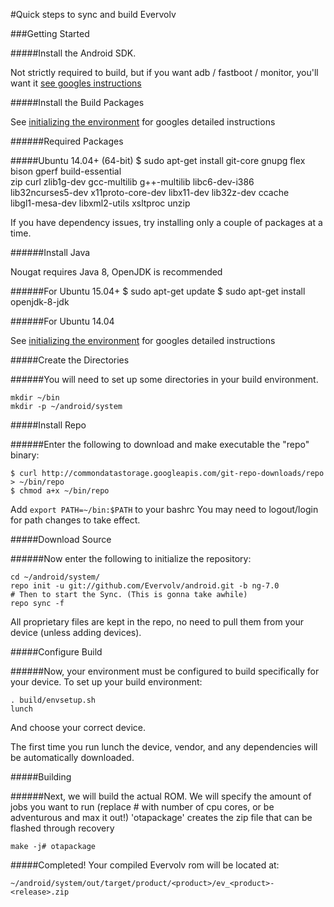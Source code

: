#Quick steps to sync and build Evervolv

###Getting Started

#####Install the Android SDK.

Not strictly required to build, but if you want adb / fastboot / monitor, you'll want it [see googles instructions](http://developer.android.com/sdk/index.html)

#####Install the Build Packages

See [initializing the environment](http://source.android.com/source/initializing.html) for googles detailed instructions

######Required Packages

#####Ubuntu 14.04+ (64-bit)
    $ sudo apt-get install git-core gnupg flex bison gperf build-essential \
      zip curl zlib1g-dev gcc-multilib g++-multilib libc6-dev-i386 \
      lib32ncurses5-dev x11proto-core-dev libx11-dev lib32z-dev ccache \
      libgl1-mesa-dev libxml2-utils xsltproc unzip

If you have dependency issues, try installing only a couple of packages at a time.

######Install Java

Nougat requires Java 8, OpenJDK is recommended

######For Ubuntu 15.04+
    $ sudo apt-get update
    $ sudo apt-get install openjdk-8-jdk

######For Ubuntu 14.04

See [initializing the environment](http://source.android.com/source/initializing.html) for googles detailed instructions

#####Create the Directories

######You will need to set up some directories in your build environment.

    mkdir ~/bin
    mkdir -p ~/android/system

#####Install Repo

######Enter the following to download and make executable the "repo" binary:

    $ curl http://commondatastorage.googleapis.com/git-repo-downloads/repo > ~/bin/repo
    $ chmod a+x ~/bin/repo

Add ```export PATH=~/bin:$PATH``` to your bashrc
You may need to logout/login for path changes to take effect.

#####Download Source

######Now enter the following to initialize the repository:

    cd ~/android/system/
    repo init -u git://github.com/Evervolv/android.git -b ng-7.0
    # Then to start the Sync. (This is gonna take awhile)
    repo sync -f

All proprietary files are kept in the repo, no need to pull them from your device (unless adding devices).

#####Configure Build

######Now, your environment must be configured to build specifically for your device. To set up your build environment:

    . build/envsetup.sh
    lunch

And choose your correct device.

The first time you run lunch the device, vendor, and any dependencies will be automatically downloaded.

#####Building

######Next, we will build the actual ROM.
We will specify the amount of jobs you want to run (replace # with number of cpu cores, or be adventurous and max it out!)
'otapackage' creates the zip file that can be flashed through recovery

    make -j# otapackage

#####Completed!
Your compiled Evervolv rom will be located at:

    ~/android/system/out/target/product/<product>/ev_<product>-<release>.zip
